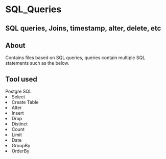 # SQL_Queries
<h2>SQL queries, Joins, timestamp, alter, delete, etc</h2>

<h2>About</h2>

Contains files based on SQL queries, queries contain multiple SQL statements such as the below.

<h2>Tool used</h2>
Postgre SQL


<li>Select</li>
<li>Create Table</li>
<li>Alter</li>
<li>Insert</li>
<li>Drop</li>
<li>Distinct</li>
<li>Count</li>
<li>Limit</li>
<li>Date</li>
<li>GroupBy</li>
<li>OrderBy</li>

